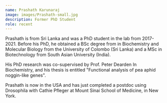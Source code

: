 ```yaml
---
name: Prashath Karunaraj
image: images/Prashath-small.jpg
description: Former PhD Student
role: recent
---
```

Prashath is from Sri Lanka and was a PhD student in the lab from 2017-2021. Before his PhD, he obtained a BSc degree from in Biochemistry and Molecular Biology from the University of Colombo (Sri Lanka) and a MSc in Biotechnology from South Asian University (India).

His PhD research was co-supervised by Prof. Peter Dearden In Biochemistry, and his thesis is entitled "Functional analysis of pea aphid noggin-like genes". 

Prashath is now in the USA and has just completed a postdoc using Drosophila with Cathie Pfleger at Mount Sinai School of Medicine, in New York.

